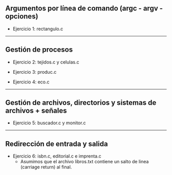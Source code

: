 ## Argumentos por línea de comando (argc - argv - opciones)
- Ejercicio 1: rectangulo.c

***

## Gestión de procesos
- Ejercicio 2: tejidos.c y celulas.c

- Ejercicio 3: produc.c

- Ejercicio 4: eco.c

***

## Gestión de archivos, directorios y sistemas de archivos + señales
- Ejercicio 5: buscador.c y monitor.c

***

## Redirección de entrada y salida
- Ejercicio 6: isbn.c, editorial.c e imprenta.c
  - Asumimos que el archivo libros.txt contiene un salto de linea (carriage return) al final.